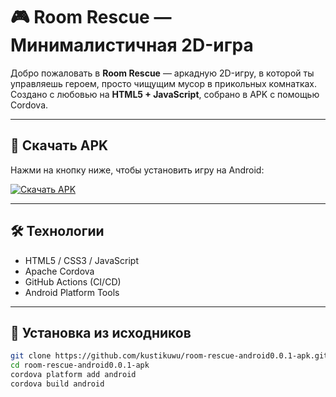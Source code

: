 # 🎮 Room Rescue — Минималистичная 2D-игра

Добро пожаловать в **Room Rescue** — аркадную 2D-игру, в которой ты управляешь героем, просто чищущим мусор в прикольных комнатках.  
Создано с любовью на **HTML5 + JavaScript**, собрано в APK с помощью Cordova.

---

## 📱 Скачать APK

Нажми на кнопку ниже, чтобы установить игру на Android:

[![Скачать APK](https://img.shields.io/badge/📦_Скачать--Room--Rescue--APK-green?style=for-the-badge&logo=android)](https://github.com/kustikuwu/room-rescue-android0.0.1-apk/releases/latest)

---

## 🛠️ Технологии

- HTML5 / CSS3 / JavaScript
- Apache Cordova
- GitHub Actions (CI/CD)
- Android Platform Tools

---

## 🔧 Установка из исходников

```bash
git clone https://github.com/kustikuwu/room-rescue-android0.0.1-apk.git
cd room-rescue-android0.0.1-apk
cordova platform add android
cordova build android

